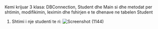 Kemi krijuar 3 klasa: DBConnection, Student dhe Main si dhe  metodat per shtimin, modifikimin, leximin dhe fshirjen e te dhenave ne tabelen Student
1. Shtimi i nje studenti te ri:
   ![Screenshot (1144)](https://github.com/user-attachments/assets/2722a5a0-aed7-454d-9d41-35f3c758882d)
